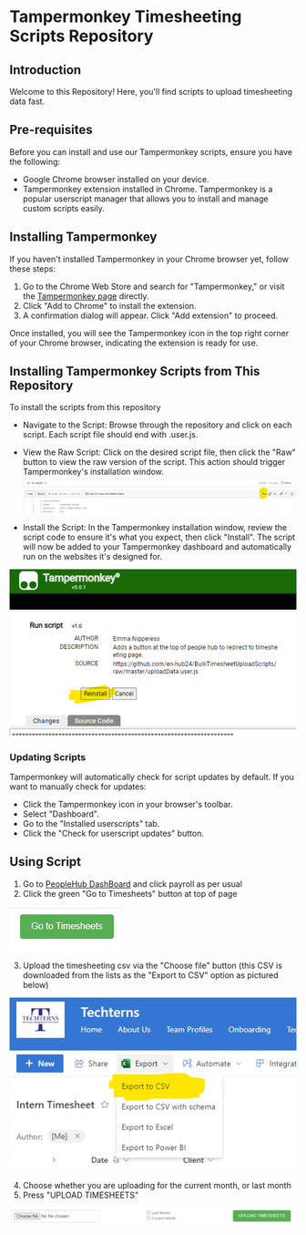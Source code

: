 # Tampermonkey Timesheeting Scripts Repository

## Introduction

Welcome to this Repository! Here, you'll find scripts to upload timesheeting data fast.

## Pre-requisites

Before you can install and use our Tampermonkey scripts, ensure you have the following:

- Google Chrome browser installed on your device.
- Tampermonkey extension installed in Chrome. Tampermonkey is a popular userscript manager that allows you to install and manage custom scripts easily.


## Installing Tampermonkey

If you haven't installed Tampermonkey in your Chrome browser yet, follow these steps:

1. Go to the Chrome Web Store and search for "Tampermonkey," or visit the [Tampermonkey page](https://chromewebstore.google.com/detail/tampermonkey/dhdgffkkebhmkfjojejmpbldmpobfkfo) directly.
2. Click "Add to Chrome" to install the extension.
3. A confirmation dialog will appear. Click "Add extension" to proceed.

Once installed, you will see the Tampermonkey icon in the top right corner of your Chrome browser, indicating the extension is ready for use.

## Installing Tampermonkey Scripts from This Repository

To install the scripts from this repository

- Navigate to the Script: Browse through the repository and click on each script. Each script file should end with .user.js.
- View the Raw Script: Click on the desired script file, then click the "Raw" button to view the raw version of the script. This action should trigger Tampermonkey's installation window.
![raw button](media/rawButton.png "Raw button")

- Install the Script: In the Tampermonkey installation window, review the script code to ensure it's what you expect, then click "Install". The script will now be added to your Tampermonkey dashboard and automatically run on the websites it's designed for.

![install button](media/installButton.png "Install button")

### Updating Scripts

Tampermonkey will automatically check for script updates by default. If you want to manually check for updates:

- Click the Tampermonkey icon in your browser's toolbar.
- Select "Dashboard".
- Go to the "Installed userscripts" tab.
- Click the "Check for userscript updates" button.

## Using Script

1. Go to [PeopleHub DashBoard](https://hub24.elmotalent.com.au/dashboard) and click payroll as per usual
2. Click the green "Go to Timesheets" button at top of page

![goto](media/gotoButton.png "Goto button")

3. Upload the timesheeting csv via the "Choose file" button (this CSV is downloaded from the lists as the "Export to CSV" option as pictured below)

![csv](media/csvToDownload.png "CSV button")

4. Choose whether you are uploading for the current month, or last month
5. Press "UPLOAD TIMESHEETS"

![upload](media/uploadFrame.png "upload")
